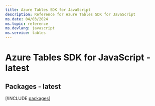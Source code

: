 ```yaml
---
title: Azure Tables SDK for JavaScript
description: Reference for Azure Tables SDK for JavaScript
ms.date: 04/03/2024
ms.topic: reference
ms.devlang: javascript
ms.service: tables
---
```

# Azure Tables SDK for JavaScript - latest
## Packages - latest
[!INCLUDE [packages](tables-index.md)]